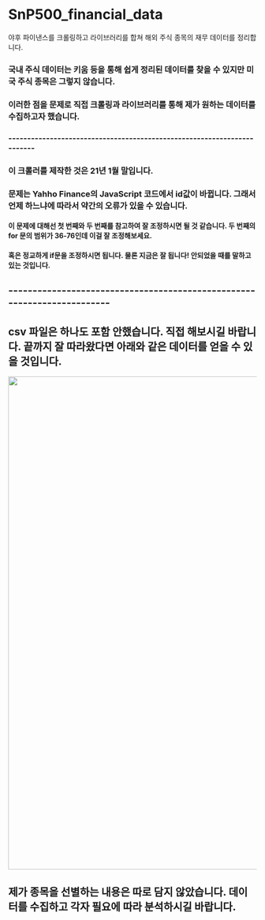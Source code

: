 # SnP500_financial_data
야후 파이낸스를 크롤링하고 라이브러리를 합쳐 해외 주식 종목의 재무 데이터를 정리합니다.

### 국내 주식 데이터는 키움 등을 통해 쉽게 정리된 데이터를 찾을 수 있지만 미국 주식 종목은 그렇지 않습니다.
### 이러한 점을 문제로 직접 크롤링과 라이브러리를 통해 제가 원하는 데이터를 수집하고자 했습니다.

### ------------------------------------------------------------------------
### 이 크롤러를 제작한 것은 21년 1월 말입니다.
### 문제는 Yahho Finance의 JavaScript 코드에서 id값이 바뀝니다. 그래서 언제 하느냐에 따라서 약간의 오류가 있을 수 있습니다.
#### 이 문제에 대해선 첫 번째와 두 번째를 참고하여 잘 조정하시면 될 것 같습니다. 두 번째의 for 문의 범위가 36-76인데 이걸 잘 조정해보세요.
#### 혹은 정교하게 if문을 조정하시면 됩니다. 물론 지금은 잘 됩니다! 안되었을 때를 말하고 있는 것입니다.

## ------------------------------------------------------------------------
## csv 파일은 하나도 포함 안했습니다. 직접 해보시길 바랍니다. 끝까지 잘 따라왔다면 아래와 같은 데이터를 얻을 수 있을 것입니다.
<div>
<img width="1000" src="https://user-images.githubusercontent.com/68219216/106378498-b1b62980-63e8-11eb-8940-2b44c6308e5b.JPG">
</div>

## 제가 종목을 선별하는 내용은 따로 담지 않았습니다. 데이터를 수집하고 각자 필요에 따라 분석하시길 바랍니다.
